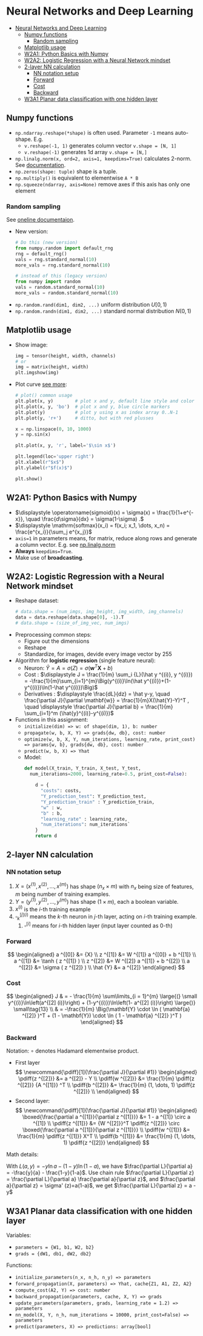 # Neural Networks and Deep Learning

- [Neural Networks and Deep Learning](#neural-networks-and-deep-learning)
  - [Numpy functions](#numpy-functions)
    - [Random sampling](#random-sampling)
  - [Matplotlib usage](#matplotlib-usage)
  - [W2A1: Python Basics with Numpy](#w2a1-python-basics-with-numpy)
  - [W2A2: Logistic Regression with a Neural Network mindset](#w2a2-logistic-regression-with-a-neural-network-mindset)
  - [2-layer NN calculation](#2-layer-nn-calculation)
    - [NN notation setup](#nn-notation-setup)
    - [Forward](#forward)
    - [Cost](#cost)
    - [Backward](#backward)
  - [W3A1 Planar data classification with one hidden layer](#w3a1-planar-data-classification-with-one-hidden-layer)

## Numpy functions

- `np.ndarray.reshape(*shape)` is often used. Parameter `-1` means auto-shape. E.g. 
  - `v.reshape(-1, 1)` generates column vector `v.shape = [N, 1]`
  - `v.reshape(-1)` generates 1d array `v.shape = [N,]`
- `np.linalg.norm(x, ord=2, axis=1, keepdims=True)` calculates 2-norm. See [documentation](https://numpy.org/doc/stable/reference/generated/numpy.linalg.norm.html).
- `np.zeros(shape: tuple)` shape is a tuple.
- `np.multiply()` is equivalent to elementwise `A * B`
- `np.squeeze(ndarray, axis=None)` remove axes if this axis has only one element

### Random sampling

See [oneline documentaion](https://numpy.org/doc/stable/reference/random/index.html).

- New version:
  ```python
  # Do this (new version)
  from numpy.random import default_rng
  rng = default_rng()
  vals = rng.standard_normal(10)
  more_vals = rng.standard_normal(10)

  # instead of this (legacy version)
  from numpy import random
  vals = random.standard_normal(10)
  more_vals = random.standard_normal(10)
  ```
- `np.random.rand(dim1, dim2, ...)` uniform distribution $U[0, 1)$
- `np.random.randn(dim1, dim2, ...)` standard normal distribution $N(0, 1)$

## Matplotlib usage

- Show image:
  ```python
  img = tensor(height, width, channels)
  # or
  img = matrix(height, width)
  plt.imgshow(img)
  ```
- Plot curve [see more](https://matplotlib.org/stable/api/_as_gen/matplotlib.pyplot.plot.html):
  ```python
  # plot() common usage
  plt.plot(x, y)        # plot x and y, default line style and color
  plt.plot(x, y, 'bo')  # plot x and y, blue circle markers
  plt.plot(y)           # plot y using x as index array 0..N-1
  plt.plot(y, 'r+')     # ditto, but with red plusses
  
  x = np.linspace(0, 10, 1000)
  y = np.sin(x)

  plt.plot(x, y, 'r', label='$\sin x$')

  plt.legend(loc='upper right')
  plt.xlabel(r"$x$")
  plt.ylabel(r"$f(x)$")

  plt.show()
  ```

## W2A1: Python Basics with Numpy

- $\displaystyle \operatorname{sigmoid}(x) = \sigma(x) = \frac{1}{1+e^{-x}}, \quad \frac{d\sigma}{dx} = \sigma(1-\sigma) .$
- $\displaystyle \mathrm{softmax}(x_i) = f(x_i; x_1, \dots, x_n) = \frac{e^{x_i}}{\sum_j e^{x_j}}$
- `axis=1` in parameters means, for matrix, reduce along rows and generate a column vector. E.g. see [np.linalg.norm](#numpy-functions)
- **Always** `keepdims=True`.
- Make use of **broadcasting**.

## W2A2: Logistic Regression with a Neural Network mindset

- Reshape dataset:
  ```python
  # data.shape = (num_imgs, img_height, img_width, img_channels)
  data = data.reshape(data.shape[0], -1).T
  # data.shape = (size_of_img_vec, num_imgs)
  ```
- Preprocessing common steps:
  - Figure out the dimensions
  - Reshape
  - Standardize, for images, devide every image vector by 255
- Algorithm for **logistic regression** (single feature neural):
  - Neuron: $\hat{Y} = A = \sigma(Z) = \sigma(\mathbf{w}^T \mathbf{X}+b)$
  - Cost : $\displaystyle J = \frac{1}{m} \sum_i {L}(\hat y ^{(i)}, y ^{(i)}) = -\frac{1}{m}\sum_{i=1}^{m}\Big(y^{(i)}\ln(\hat y^{(i)})+(1-y^{(i)})\ln(1-\hat y^{(i)})\Big)$
  - Derivatives : $\displaystyle \frac{dL}{dz} = \hat y-y, \quad \frac{\partial J}{\partial \mathbf{w}} = \frac{1}{m}X(\hat{Y}-Y)^T , \quad \displaystyle \frac{\partial J}{\partial b} = \frac{1}{m} \sum_{i=1}^m (\hat{y}^{(i)}-y^{(i)})$
- Functions in this assignment:
  - `initialize(dim) => w: of shape(dim, 1), b: number`
  - `propagate(w, b, X, Y) => grads{dw, db}, cost: number`
  - `optimize(w, b, X, Y, num_iterations, learning_rate, print_cost) => params{w, b}, grads{dw, db}, cost: number`
  - `predict(w, b, X) => Yhat`
  - Model:
    ```python
    def model(X_train, Y_train, X_test, Y_test, 
      num_iterations=2000, learning_rate=0.5, print_cost=False):
      
        d = {
          "costs": costs,
          "Y_prediction_test": Y_prediction_test, 
          "Y_prediction_train" : Y_prediction_train, 
          "w" : w, 
          "b" : b,
          "learning_rate" : learning_rate,
          "num_iterations": num_iterations`
        }
        return d
    ```

## 2-layer NN calculation

### NN notation setup

1. $X=(x ^{(1)}, x ^{(2)}, \dots, x ^{(m)})$ has shape $(n_x \times m)$ with $n_x$ being size of features, $m$ being number of training examples.
1. $Y=(y ^{(1)}, y ^{(2)}, \dots, y ^{(m)})$ has shape $(1\times m)$, each a boolean variable.
1. $\displaystyle x^{(i)}$ is the $i$-th training example
1. $\square^{[j](i)}_k$ means the $k$-th neuron in $j$-th layer, acting on $i$-th training example.
   1. $\square^{[i]}$ means for $i$-th hidden layer (input layer counted as 0-th)

### Forward

$$ \begin{aligned}
  a ^{[0]} &= {X} \\
  z ^{[1]} &= W ^{[1]} a ^{[0]} + b ^{[1]} \\
  a ^{[1]} &= \tanh ( z ^{[1]} ) \\
  z ^{[2]} &= W ^{[2]} a ^{[1]} + b ^{[2]} \\
  a ^{[2]} &= \sigma ( z ^{[2]} ) \\
  \hat {Y} &= a ^{[2]}
\end{aligned} $$

### Cost

$$ \begin{aligned}
  J & = - \frac{1}{m} \sum\limits_{i = 1}^{m} \large{(} \small y^{(i)}\ln\left(a^{[2] (i)}\right) + (1-y^{(i)})\ln\left(1- a^{[2] (i)}\right) \large{)} \small\tag{13} \\
  & = -\frac{1}{m} \Big(\mathbf{Y} \cdot \ln ( \mathbf{a} ^{[2]} )^T + (1 - \mathbf{Y}) \cdot \ln ( 1 - \mathbf{a} ^{[2]} )^T )
\end{aligned} $$

### Backward

Notation: $\circ$ denotes Hadamard elementwise product.

- First layer
  $$ \newcommand{\pdiff}[1]{\frac{\partial J}{\partial #1}} \begin{aligned}
    \pdiff{z ^{[2]}} &= a ^{[2]} - Y \\
    \pdiff{w ^{[2]}} &= \frac{1}{m} \pdiff{z ^{[2]}}  {A ^{[1]}} ^T \\
    \pdiff{b ^{[2]}} &= \frac{1}{m} (1, \dots, 1)  \pdiff{z ^{[2]}} \\
  \end{aligned} $$
- Second layer:
  $$ \newcommand{\pdiff}[1]{\frac{\partial J}{\partial #1}} \begin{aligned}
    \boxed{\frac{\partial a ^{[1]}}{\partial z ^{[1]}}} &= 1 - a ^{[1]} \circ a ^{[1]} \\
    \pdiff{z ^{[1]}} &= {W ^{[2]}}^T \pdiff{z ^{[2]}} \circ \boxed{\frac{\partial a ^{[1]}}{\partial z ^{[1]}}} \\
    \pdiff{w ^{[1]}} &= \frac{1}{m} \pdiff{z ^{[1]}} X^T \\
    \pdiff{b ^{[1]}} &= \frac{1}{m} (1, \dots, 1)  \pdiff{z ^{[2]}}
  \end{aligned} $$

Math details:

With $L(a,y)=-y\ln a - (1-y)\ln(1-a)$, we have $\frac{\partial L}{\partial a} = -\frac{y}{a} - \frac{1-y}{1-a}$. Use chain rule $\frac{\partial L}{\partial z} = \frac{\partial L}{\partial a} \frac{\partial a}{\partial z}$, and $\frac{\partial a}{\partial z} = \sigma' (z)=a(1-a)$, we get $\frac{\partial L}{\partial z} = a - y$

## W3A1 Planar data classification with one hidden layer

Variables:

- `parameters = {W1, b1, W2, b2}`
- `grads = {dW1, db1, dW2, db2}`

Functions:

- `initialize_parameters(n_x, n_h, n_y) => parameters`
- `forward_propagation(X, parameters) => Yhat, cache{Z1, A1, Z2, A2}`
- `compute_cost(A2, Y) => cost: number`
- `backward_propagation(parameters, cache, X, Y) => grads`
- `update_parameters(parameters, grads, learning_rate = 1.2) => parameters`
- `nn_model(X, Y, n_h, num_iterations = 10000, print_cost=False) => parameters`
- `predict(parameters, X) => predictions: array[bool]`
